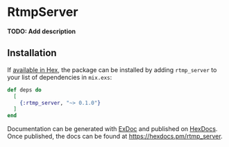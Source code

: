 # RtmpServer

**TODO: Add description**

## Installation

If [available in Hex](https://hex.pm/docs/publish), the package can be installed
by adding `rtmp_server` to your list of dependencies in `mix.exs`:

```elixir
def deps do
  [
    {:rtmp_server, "~> 0.1.0"}
  ]
end
```

Documentation can be generated with [ExDoc](https://github.com/elixir-lang/ex_doc)
and published on [HexDocs](https://hexdocs.pm). Once published, the docs can
be found at <https://hexdocs.pm/rtmp_server>.

